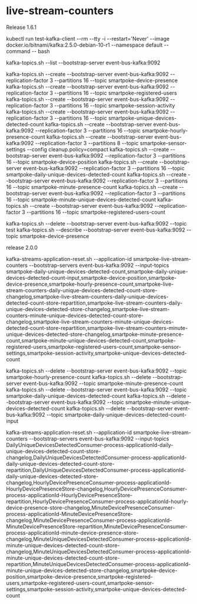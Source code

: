 # live-stream-counters

Release 1.6.1

kubectl run test-kafka-client --rm --tty -i --restart='Never' --image docker.io/bitnami/kafka:2.5.0-debian-10-r1 --namespace default --command -- bash

kafka-topics.sh --list --bootstrap-server event-bus-kafka:9092

kafka-topics.sh --create --bootstrap-server event-bus-kafka:9092 --replication-factor 3 --partitions 16 --topic smartpoke-device-presence
kafka-topics.sh --create --bootstrap-server event-bus-kafka:9092 --replication-factor 3 --partitions 16 --topic smartpoke-registered-users
kafka-topics.sh --create --bootstrap-server event-bus-kafka:9092 --replication-factor 3 --partitions 16 --topic smartpoke-session-activity
kafka-topics.sh --create --bootstrap-server event-bus-kafka:9092 --replication-factor 3 --partitions 16 --topic smartpoke-unique-devices-detected-count
kafka-topics.sh --create --bootstrap-server event-bus-kafka:9092 --replication-factor 3 --partitions 16 --topic smartpoke-hourly-presence-count
kafka-topics.sh --create --bootstrap-server event-bus-kafka:9092 --replication-factor 3 --partitions 8 --topic smartpoke-sensor-settings --config cleanup.policy=compact
kafka-topics.sh --create --bootstrap-server event-bus-kafka:9092 --replication-factor 3 --partitions 16 --topic smartpoke-device-position
kafka-topics.sh --create --bootstrap-server event-bus-kafka:9092 --replication-factor 3 --partitions 16 --topic smartpoke-daily-unique-devices-detected-count
kafka-topics.sh --create --bootstrap-server event-bus-kafka:9092 --replication-factor 3 --partitions 16 --topic smartpoke-minute-presence-count
kafka-topics.sh --create --bootstrap-server event-bus-kafka:9092 --replication-factor 3 --partitions 16 --topic smartpoke-minute-unique-devices-detected-count
kafka-topics.sh --create --bootstrap-server event-bus-kafka:9092 --replication-factor 3 --partitions 16 --topic smartpoke-registered-users-count

kafka-topics.sh --delete --bootstrap-server event-bus-kafka:9092 --topic test
kafka-topics.sh --describe --bootstrap-server event-bus-kafka:9092 --topic smartpoke-device-presence

release 2.0.0

kafka-streams-application-reset.sh --application-id smartpoke-live-stream-counters --bootstrap-servers event-bus-kafka:9092 --input-topics smartpoke-daily-unique-devices-detected-count,smartpoke-daily-unique-devices-detected-count-input,smartpoke-device-position,smartpoke-device-presence,smartpoke-hourly-presence-count,smartpoke-live-stream-counters-daily-unique-devices-detected-count-store-changelog,smartpoke-live-stream-counters-daily-unique-devices-detected-count-store-repartition,smartpoke-live-stream-counters-daily-unique-devices-detected-store-changelog,smartpoke-live-stream-counters-minute-unique-devices-detected-count-store-changelog,smartpoke-live-stream-counters-minute-unique-devices-detected-count-store-repartition,smartpoke-live-stream-counters-minute-unique-devices-detected-store-changelog,smartpoke-minute-presence-count,smartpoke-minute-unique-devices-detected-count,smartpoke-registered-users,smartpoke-registered-users-count,smartpoke-sensor-settings,smartpoke-session-activity,smartpoke-unique-devices-detected-count


kafka-topics.sh --delete --bootstrap-server event-bus-kafka:9092 --topic smartpoke-hourly-presence-count
kafka-topics.sh --delete --bootstrap-server event-bus-kafka:9092 --topic smartpoke-minute-presence-count
kafka-topics.sh --delete --bootstrap-server event-bus-kafka:9092 --topic smartpoke-daily-unique-devices-detected-count
kafka-topics.sh --delete --bootstrap-server event-bus-kafka:9092 --topic smartpoke-minute-unique-devices-detected-count
kafka-topics.sh --delete --bootstrap-server event-bus-kafka:9092 --topic smartpoke-daily-unique-devices-detected-count-input


kafka-streams-application-reset.sh --application-id smartpoke-live-stream-counters --bootstrap-servers event-bus-kafka:9092 --input-topics DailyUniqueDevicesDetectedConsumer-process-applicationId-daily-unique-devices-detected-count-store-changelog,DailyUniqueDevicesDetectedConsumer-process-applicationId-daily-unique-devices-detected-count-store-repartition,DailyUniqueDevicesDetectedConsumer-process-applicationId-daily-unique-devices-detected-store-changelog,HourlyDevicePresenceConsumer-process-applicationId-HourlyDevicePresenceStore-changelog,HourlyDevicePresenceConsumer-process-applicationId-HourlyDevicePresenceStore-repartition,HourlyDevicePresenceConsumer-process-applicationId-hourly-device-presence-store-changelog,MinuteDevicePresenceConsumer-process-applicationId-MinuteDevicePresenceStore-changelog,MinuteDevicePresenceConsumer-process-applicationId-MinuteDevicePresenceStore-repartition,MinuteDevicePresenceConsumer-process-applicationId-minute-device-presence-store-changelog,MinuteUniqueDevicesDetectedConsumer-process-applicationId-minute-unique-devices-detected-count-store-changelog,MinuteUniqueDevicesDetectedConsumer-process-applicationId-minute-unique-devices-detected-count-store-repartition,MinuteUniqueDevicesDetectedConsumer-process-applicationId-minute-unique-devices-detected-store-changelog,smartpoke-device-position,smartpoke-device-presence,smartpoke-registered-users,smartpoke-registered-users-count,smartpoke-sensor-settings,smartpoke-session-activity,smartpoke-unique-devices-detected-count
